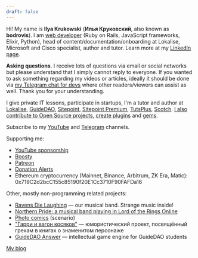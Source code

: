 ```yaml
---
draft: false
---
```


<article class="block wide-block">
  <p>
    Hi! My name is
    <strong>Ilya Krukowski</strong>
    (<strong>Илья Круковский</strong>, also known as
    <strong>bodrovis</strong>). I am
    <a href="https://github.com/bodrovis" target="_blank">web developer</a>
    (Ruby on Rails, JavaScript frameworks, Elixir, Python), head of content/documentation/onboarding at Lokalise, Microsoft and Cisco specialist, author and tutor. Learn more at my
    <a href="https://linkedin.com/in/bodrovis" target="_blank">LinkedIn page</a>.
  </p>
  <p>
    <strong>Asking questions</strong>.
    I receive lots of questions via email or social networks but please understand that I simply cannot reply to everyone. If you wanted to ask something regarding my videos or articles, ideally it should be done via <a href="https://t.me/+MxYT6-01eeA1NTYy" target="_blank">my Telegram chat for devs</a> where other readers/viewers can assist as well. Thank you for your understanding.
  </p>

  <p>
    I give private IT lessons, participate in startups, I'm a tutor and author at
    <a href="https://lokalise.com/blog/author/ilya/" target="_blank">Lokalise</a>,
    <a href="https://www.guidedao.xyz/" target="_blank">GuideDAO</a>,
    <a href="http://www.sitepoint.com/author/ibodrov/" target="_blank">Sitepoint</a>,
    <a href="https://www.sitepoint.com/premium/users/ilyabodrov" target="_blank">Sitepoint Premium</a>,
    <a href="https://tutsplus.com/authors/ilya-bodrov" target="_blank">TutsPlus</a>,
    <a href="https://scotch.io/@bodrovis" target="_blank">Scotch</a>.
    <a href="https://github.com/bodrovis" target="_blank">I also contribute to Open Source projects</a>,
    <a href="https://www.npmjs.com/~bodrovis" target="_blank">create plugins</a> and
    <a href="https://rubygems.org/profiles/bodrovis" target="_blank">gems</a>.
  </p>

  <p>
    Subscribe to my <a href="https://www.youtube.com/IlyaBodrovKrukowski" target="_blank">YouTube</a>
    and <a href="https://t.me/dev_in_ruby_colors" target="_blank">Telegram</a> channels.
  </p>
</article>

<article class="block wide-block">
  <p>
    Supporting me:
  </p>

  <ul>
    <li>
      <a href="https://www.youtube.com/channel/UCN2waErKU52T_41pGgUimXw/join" target="_blank">
        YouTube sponsorship
      </a>
    </li>
    <li>
      <a href="https://boosty.to/bodrovis" target="_blank">Boosty</a>
    </li>
    <li>
      <a href="https://www.patreon.com/bodrovis" target="_blank">Patreon</a>
    </li>
    <li>
      <a href="https://www.donationalerts.com/r/bodrovis" target="_blank">Donation Alerts</a>
    </li>
    <li>
      Ethereum cryptocurrency (Mainnet, Binance, Arbitrum, ZK Era, Matic): 0x719C2d2bcC155c85190f20E1Cc3710F90FAFDa16
    </li>
  </ul>
</article>

<article class="block wide-block">
  <p>
    Other, mostly non-programming related projects:
  </p>

  <ul>
    <li>
      <a href="https://ravensdielaughing.bandcamp.com" target="_blank">Ravens Die Laughing</a>
      &mdash; our musical band. Strange music inside!
    </li>
    <li>
      <a href="https://www.youtube.com/c/northernpridelotro" target="_blank">
        Northern Pride: a musical band playing in Lord of the Rings Online
      </a>
    </li>
    <li>
      <a href="https://vk.com/ossiania_legends" target="_blank">Photo comics</a> (scenario)
    </li>
    <li>
      <a href="https://harrypot.lol" target="_blank">"Гарри и вагон косяков"</a> &mdash; юмористический проект, посвящённый грехам в книгах о знаменитом персонаже
    </li>
    <li>
      <a href="https://github.com/bodrovis/MCSAnswer" target="_blank">GuideDAO Answer</a> &mdash; intellectual game engine for GuideDAO students
    </li>
  </ul>
</article>

<section id="social-links" class="block">
  <a class="icon-github" title="GitHub" href="https://github.com/bodrovis" target="_blank"></a>
  <a class="icon-youtube" title="YouTube" href="https://www.youtube.com/@IlyaBodrovKrukowski" target="_blank"></a>
  <a class="icon-telegram" title="Telegram" href="https://t.me/dev_in_ruby_colors" target="_blank"></a>
  <a class="icon-linkedin" title="LinkedIn" href="https://linkedin.com/in/bodrovis" target="_blank"></a>
  <a class="icon-envelop" title="E-mail" id="icon-mail" href="mailto:bodrovis@protonmail.com"></a>
</section>

<div class="btn-group">
  <a href="/blog" class="btn btn-lg">My blog</a>
</div>